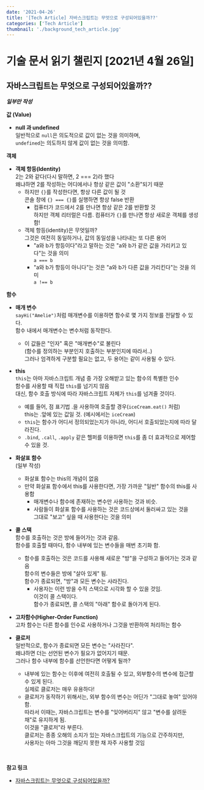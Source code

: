 ```yaml
---
date: '2021-04-26'
title: '[Tech Article] 자바스크립트는 무엇으로 구성되어있을까??'
categories: ['Tech Article']
thumbnail: './background_tech_article.jpg'
---
```


# 기술 문서 읽기 챌린지 [2021년 4월 26일]

## **자바스크립트는 무엇으로 구성되어있을까??**

**_일부만 작성_**

**값 (Value)**

-   **null 과 undefined**  
    일반적으로 `null`은 의도적으로 값이 없는 것을 의미하며,  
    `undefined`는 의도하지 않게 값이 없는 것을 의미함.

**객체**

-   **객체 항등(Identity)**  
    2는 2와 같다(다시 말하면, 2 === 2)라 했다  
    왜냐하면 2를 작성하는 어디에서나 항상 같은 값이 "소환"되기 때문
    -   하지만 `{}`를 작성한다면, 항상 다른 값이 될 것  
         콘솔 창에 `{} === {}`를 실행하면 항상 false 반환
        -   컴퓨터가 코드에서 2를 만나면 항상 같은 2를 반환할 것  
             하지만 객체 리터럴은 다름. 컴퓨터가 `{}`를 만나면 항상 새로운 객체를 생성함!
    -   객체 항등(identity)은 무엇일까?  
         그것은 여전히 동일하거나, 값의 동일성을 나타내는 또 다른 용어
        -   "a와 b가 항등이다"라고 말하는 것은 "a와 b가 같은 값을 가리키고 있다"는 것을 의미  
             `a === b`
        -   "a와 b가 항등이 아니다"는 것은 "a와 b가 다른 값을 가리킨다"는 것을 의미  
             `a !== b`

**함수**

-   **매개 변수**  
    `sayHi("Amelie")`처럼 매개변수를 이용하면 함수로 몇 가지 정보를 전달할 수 있다.  
     함수 내에서 매개변수는 변수처럼 동작한다.

    -   이 값들은 "인자" 혹은 "매개변수"로 불린다  
        (함수를 정의하는 부분인지 호출하는 부분인지에 따라서..)  
        그러나 엄격하게 구분할 필요는 없고, 두 용어는 같이 사용될 수 있다.

-   **this**  
    `this`는 아마 자바스크립트 개념 중 가장 오해받고 있는 함수의 특별한 인수  
     함수를 사용할 때 직접 `this`를 넘기지 않음  
     대신, 함수 호출 방식에 따라 자바스크립트 자체가 `this`를 넘겨줄 것이다.

    -   예를 들어, 점 표기법 .을 사용하여 호출할 경우(`iceCream.eat()` 처럼)  
         this는 .앞에 있는 값일 것. (예시에서는 `iceCream`)
    -   `this`는 함수가 어디서 정의되었는지가 아니라, 어디서 호출되었는지에 따라 달라진다.
    -   `.bind`, `.call`, `.apply` 같은 헬퍼를 이용하면 `this`를 좀 더 효과적으로 제어할 수 있을 것.

-   **화살표 함수**  
     (일부 작성)

    -   화살표 함수는 this의 개념이 없음
    -   만약 화살표 함수에서 this를 사용한다면, 가장 가까운 "일반" 함수의 this를 사용함
        -   매개변수나 함수에 존재하는 변수만 사용하는 것과 비슷.
        -   사람들이 화살표 함수를 사용하는 것은 코드상에서 둘러싸고 있는 것을  
             그대로 "보고" 싶을 때 사용한다는 것을 의미

-   **콜 스택**  
    함수를 호출하는 것은 방에 들어가는 것과 같음.  
     함수를 호출할 때마다, 함수 내부에 있는 변수들을 매번 초기화 함.

    -   함수를 호출하는 것은 코드를 사용해 새로운 "방"을 구성하고 들어가는 것과 같음  
         함수의 변수들은 방에 "살아 있게" 됨.  
         함수가 종료되면, "방"과 모든 변수는 사라진다.
        -   사용자는 이런 방을 수직 스택으로 시각화 할 수 있을 것임.  
             이것이 콜 스택이다.  
             함수가 종료되면, 콜 스택의 "아래" 함수로 돌아가게 된다.

-   **고차함수(Higher-Order Function)**  
    고차 함수는 다른 함수를 인수로 사용하거나 그것을 반환하여 처리하는 함수

-   **클로저**  
     일반적으로, 함수가 종료되면 모든 변수는 "사라진다".  
     왜냐하면 더는 선언된 변수가 필요가 없어지기 때문.  
     그러나 함수 내부에 함수를 선언한다면 어떻게 될까?
    -   내부에 있는 함수는 이후에 여전히 호출될 수 있고, 외부함수의 변수에 접근할 수 있게 된다.  
         실제로 클로저는 매우 유용하다!
    -   클로저가 동작하기 위해서는, 외부 함수의 변수는 어딘가 "그대로 놓여" 있어야 함.  
         따라서 이때는, 자바스크립트는 변수를 "잊어버리지" 않고 "변수를 살려둔 채"로 유지하게 됨.  
         이것을 "클로저"라 부른다.  
         클로저는 종종 오해의 소지가 있는 자바스크립트의 기능으로 간주하지만,  
         사용자는 아마 그것을 깨닫지 못한 채 자주 사용할 것임

<br/>

**참고 링크**

-   [자바스크립트는 무엇으로 구성되어있을까?](https://ui.toast.com/weekly-pick/ko_20200219)
